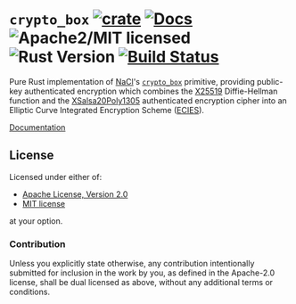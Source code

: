 # `crypto_box` [![crate][crate-image]][crate-link] [![Docs][docs-image]][docs-link] ![Apache2/MIT licensed][license-image] ![Rust Version][rustc-image] [![Build Status][build-image]][build-link]

Pure Rust implementation of [NaCl]'s [`crypto_box`] primitive, providing
public-key authenticated encryption which combines the [X25519] Diffie-Hellman
function and the [XSalsa20Poly1305] authenticated encryption cipher into an
Elliptic Curve Integrated Encryption Scheme ([ECIES]).

[Documentation][docs-link]

## License

Licensed under either of:

 * [Apache License, Version 2.0](http://www.apache.org/licenses/LICENSE-2.0)
 * [MIT license](http://opensource.org/licenses/MIT)

at your option.

### Contribution

Unless you explicitly state otherwise, any contribution intentionally submitted
for inclusion in the work by you, as defined in the Apache-2.0 license, shall be
dual licensed as above, without any additional terms or conditions.

[//]: # (badges)

[crate-image]: https://img.shields.io/crates/v/crypto_box.svg
[crate-link]: https://crates.io/crates/crypto_box
[docs-image]: https://docs.rs/crypto_box/badge.svg
[docs-link]: https://docs.rs/crypto_box/
[license-image]: https://img.shields.io/badge/license-Apache2.0/MIT-blue.svg
[rustc-image]: https://img.shields.io/badge/rustc-1.40+-blue.svg
[build-image]: https://github.com/RustCrypto/AEADs/workflows/crypto_box/badge.svg?branch=master&event=push
[build-link]: https://github.com/RustCrypto/AEADs/actions

[//]: # (general links)

[NaCl]: https://nacl.cr.yp.to/
[`crypto_box`]: https://nacl.cr.yp.to/box.html
[X25519]: https://cr.yp.to/ecdh.html
[XSalsa20Poly1305]: https://github.com/RustCrypto/AEADs/tree/master/xsalsa20poly1305
[ECIES]: https://en.wikipedia.org/wiki/Integrated_Encryption_Scheme
